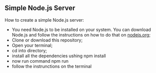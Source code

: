 ## Simple Node.js Server

How to create a simple Node.js server:

- You need Node.js to be installed on your system. You can download Node.js and follow the instructions on how to do that on [nodejs.org](http://nodejs.org/);
- Clone or download this repository;
- Open your terminal;
- cd into directory;
- install all the dependencies ushing npm install
- now run command npm run
- follow the instrunctions on the terminal
